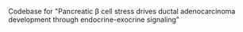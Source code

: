 Codebase for "Pancreatic β cell stress drives ductal adenocarcinoma development through endocrine-exocrine signaling"
